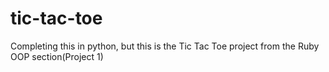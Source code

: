 # tic-tac-toe

Completing this in python, but this is the Tic Tac Toe project from the Ruby OOP section(Project 1) 
